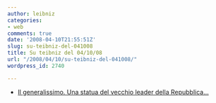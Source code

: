 ```yaml
---
author: leibniz
categories:
- web
comments: true
date: '2008-04-10T21:55:51Z'
slug: su-teibniz-del-041008
title: Su teibniz del 04/10/08
url: "/2008/04/10/su-teibniz-del-041008/"
wordpress_id: 2740

---
```

* [Il generalissimo. Una statua del vecchio leader della Repubblica...](http://feeds.feedburner.com/~r/teibniz/~3/267788659/31362544)


